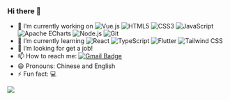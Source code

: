 ### Hi there 👋


- 🔭 I’m currently working on 
![Vue.js](https://img.shields.io/static/v1?style=flat-square&message=Vue.js&color=222222&logo=Vue.js&logoColor=4FC08D&label=)
![HTML5](https://img.shields.io/static/v1?style=flat-square&message=HTML5&color=E34F26&logo=HTML5&logoColor=FFFFFF&label=)
![CSS3](https://img.shields.io/static/v1?style=flat-square&message=CSS3&color=1572B6&logo=CSS3&logoColor=FFFFFF&label=)
![JavaScript](https://img.shields.io/static/v1?style=flat-square&message=JavaScript&color=222222&logo=JavaScript&logoColor=F7DF1E&label=)
![Apache ECharts](https://img.shields.io/static/v1?style=flat-square&message=Apache+ECharts&color=AA344D&logo=Apache+ECharts&logoColor=FFFFFF&label=)
![Node.js](https://img.shields.io/static/v1?style=flat-square&message=Node.js&color=339933&logo=Node.js&logoColor=FFFFFF&label=)
![Git](https://img.shields.io/static/v1?style=flat-square&message=Git&color=F05032&logo=Git&logoColor=FFFFFF&label=)
- 🌱 I’m currently learning 
![React](https://img.shields.io/static/v1?style=flat-square&message=React&color=222222&logo=React&logoColor=61DAFB&label=)
![TypeScript](https://img.shields.io/static/v1?style=flat-square&message=TypeScript&color=3178C6&logo=TypeScript&logoColor=FFFFFF&label=)
![Flutter](https://img.shields.io/static/v1?style=flat-square&message=Flutter&color=02569B&logo=Flutter&logoColor=FFFFFF&label=)
![Tailwind CSS](https://img.shields.io/static/v1?style=flat-square&message=Tailwind+CSS&color=222222&logo=Tailwind+CSS&logoColor=06B6D4&label=)
- 🤔 I’m looking for get a job!
- 📫 How to reach me:
[![Gmail Badge](https://img.shields.io/badge/-cuicuiv5@gmail.com-c14438?style=flat-square&logo=Gmail&logoColor=white&link=mailto:legeling567@gmail.com)](mailto:legeling567@gmail.com)
- 😄 Pronouns: Chinese and English
- ⚡ Fun fact: 💻



![](https://github-readme-stats.vercel.app/api?username=legeling)


